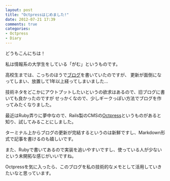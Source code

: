 ```yaml
---
layout: post
title: "Octpressはじめました!"
date: 2012-07-21 17:39
comments: true
categories: 
- Octpress
- Diary
---
```

どうもこんにちは！

私は情報系の大学生をしている「がむ」というものです。

高校生までは、こっちのほうで[ブログ](http://gmr.blog.shinobi.jp/)を書いていたのですが、
更新が面倒になってしまい、放置して1年以上経ってしまいました…

技術ネタをどこかにアウトプットしたいというの欲求はあるので、旧ブログに書いても良かったのですが
せっかくなので、少しギークっぽい方法でブログを作ってみたくなりました。

最近はRuby弄りに夢中なので、Rails製のCMSの[Octpress](http://octopress.org/)というものがあると知り、試してみることにしました。

ターミナル上からブログの更新が完結するというのは新鮮ですし、Markdown形式で記事を書けるのも嬉しいです。

また、Rubyで書いてあるので実装を追いやすいですし、使っている人が少ないという未開拓な感じがいいですね。

Octpressを気に入ったら、このブログを私の技術的なメモとして活用していきたいなと思っています。
